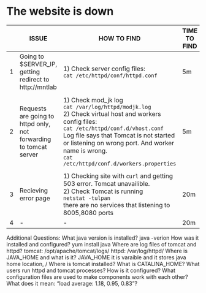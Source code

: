 # The website is down

|| ISSUE | HOW TO FIND | TIME TO FIND | HOW TO FIX | TIME TO FIX
--- | --- | --- | --- |---| ---  
1 | Going to $SERVER_IP, getting redirect to http://mntlab | 1) Check server config files: <br> `cat /etc/httpd/conf/httpd.conf` |5m| Remove *redirect* directive with entire *VirtualHost* block, we have it in *vhost.conf*| 20m 
2 | Requests are going to httpd only, not forwarding to tomcat server | 1) Check mod_jk log <br> `cat /var/log/httpd/modjk.log` <br> 2) Check virtual host and workers config files:  <br> `cat /etc/httpd/conf.d/vhost.conf` <br> Log file says that Tomcat is not started or listening on wrong port. And worker name is wrong. <br> `cat /etc/httpd/conf.d/workers.properties` | 5m |  Edit *VirtualHost* directive in *vhost.conf*, change address to * , to enable bind on all interfaces <br> Fix wrong worker name and ip/port in *workers.properties*   | 50m
3 | Recieving error page | 1) Checking site with `curl` and getting 503 error. Tomcat unavailible. <br> 2) Check Tomcat is running <br> `netstat -tulpan` <br> there are no services that listening to 8005,8080 ports | 20m | Start Tomcat server <br> `service tomcat start` | 1m
4 | - | - | 20m | - | 1m








Additional Questions:
What java version is installed? java -verion
How was it installed and configured? yum install java
Where are log files of tomcat and httpd? 
tomcat: /opt/apache/tomcat/logs/
httpd: /var/log/httpd/
Where is JAVA_HOME and what is it?
JAVA_HOME it is varaible and it stores java home location, /
Where is tomcat installed?
What is CATALINA_HOME?
What users run httpd and tomcat processes? How is it configured?
What configuration files are used to make components work with each other?
What does it mean: “load average: 1.18, 0.95, 0.83”?
